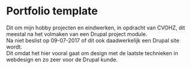 # Portfolio template
Dit om mijn hobby projecten en eindwerken, in opdracht van CVOHZ, dit meestal 
 na het volmaken van een Drupal project module.  
 Na niet beslist op 09-07-2017 of dit ook daadwerkelijk een Drupal site wordt.  
 Dit omdat het hier vooral gaat om design met de laatste technieken in webdesign
  en zo zeer voor de Drupal kunde.